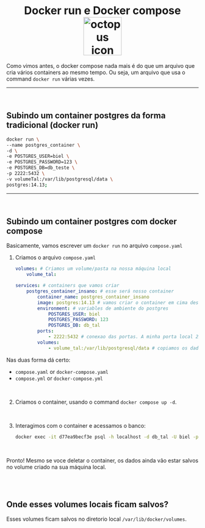 <h1 align="center">
    <span>Docker run e Docker compose</span>
    <img src="https://www.linuxnaweb.com/images/post/2018/logo-docker-compose.png" alt="octopus icon" width="100px" align="center">
</h1>

Como vimos antes, o docker compose nada mais é do que um arquivo que cria vários containers ao mesmo tempo. Ou seja, um arquivo que usa o command `docker run` várias vezes.

<hr>
<br>

## Subindo um container postgres da forma tradicional (docker run)

```bash
docker run \
--name postgres_container \
-d \
-e POSTGRES_USER=biel \
-e POSTGRES_PASSWORD=123 \
-e POSTGRES_DB=db_teste \
-p 2222:5432 \
-v volumeTal:/var/lib/postgresql/data \
postgres:14.13;
```

<hr>
<br>

## Subindo um container postgres com docker compose
Basicamente, vamos escrever um `docker run` no arquivo  `compose.yaml`

1. Criamos o arquivo `compose.yaml`

    ```yml
    volumes: # Criamos um volume/pasta na nossa máquina local
        volume_tal:

    services: # containers que vamos criar
        postgres_container_insano: # esse será nosso container
            container_name: postgres_container_insano
            image: postgres:14.13 # vamos criar o container em cima dessa image. Sempre especifique a versao/tag da imagem.
            environment: # variables de ambiente do postgres
                POSTGRES_USER: biel
                POSTGRES_PASSWORD: 123
                POSTGRES_DB: db_tal
            ports:
                - 2222:5432 # conexao das portas. A minha porta local 2222 vai se conectar com o porta 5432 do container
            volumes:
                - volume_tal:/var/lib/postgresql/data # copiamos os dados dessa pasta do container para a nossa pasta/volume local "volume_tal"
    ```

Nas duas forma dá certo:

- `compose.yaml` or `docker-compose.yaml`
- `compose.yml` or `docker-compose.yml`

<br>

2. Criamos o container, usando o command `docker compose up -d`.

<br>

3. Interagimos com o container e acessamos o banco:

    ```bash
    docker exec -it d77ea9becf3e psql -h localhost -d db_tal -U biel -p 5432;
    ```
    
<br>

Pronto! Mesmo se voce deletar o container, os dados ainda vão estar salvos no volume criado na sua máquina local.

<br>
<br>

## Onde esses volumes locais ficam salvos?

Esses volumes ficam salvos no diretorio local `/var/lib/docker/volumes`.